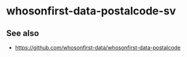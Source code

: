 # whosonfirst-data-postalcode-sv

## See also

* https://github.com/whosonfirst-data/whosonfirst-data-postalcode
